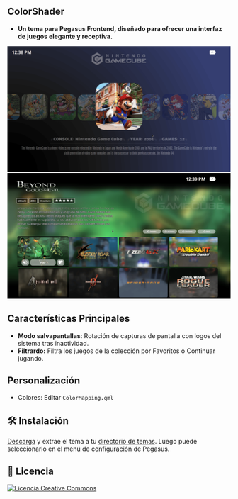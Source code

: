 
## ColorShader

- **Un tema para Pegasus Frontend, diseñado para ofrecer una interfaz de juegos elegante y receptiva.**

![screen](https://github.com/ZagonAb/ColorShader/blob/16eec603ee66072c9a4d7f10350f93532dfcabea/.meta/screenshots/screen.png)
![screen1](https://github.com/ZagonAb/ColorShader/blob/16eec603ee66072c9a4d7f10350f93532dfcabea/.meta/screenshots/screen1.png)


## Características Principales
- **Modo salvapantallas**: Rotación de capturas de pantalla con logos del sistema tras inactividad.
- **Filtrardo:** Filtra los juegos de la colección por Favoritos o Continuar jugando.

## Personalización

- Colores: Editar `ColorMapping.qml`


## 🛠️ Instalación

[Descarga](https://github.com/ZagonAb/ColorShader/archive/refs/heads/main.zip) y extrae el tema a tu [directorio de temas](http://pegasus-frontend.org/docs/user-guide/installing-themes). Luego puede seleccionarlo en el menú de configuración de Pegasus.

## 📜 Licencia

<a rel="license" href="http://creativecommons.org/licenses/by-nc-sa/4.0/"><img alt="Licencia Creative Commons" style="border-width:0" src="https://i.creativecommons.org/l/by-nc-sa/4.0/88x31.png" /></a><br /><a rel="license" href="http://creativecommons.org/licenses/by-nc-sa/4.0/"></a>
